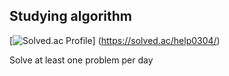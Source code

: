 ## Studying algorithm

[![Solved.ac Profile](http://mazassumnida.wtf/api/v2/generate_badge?boj=help0304)]
(https://solved.ac/help0304/)

Solve at least one problem per day

